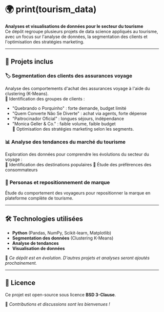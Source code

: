 # 🌍 print(tourism_data)

**Analyses et visualisations de données pour le secteur du tourisme**  
Ce dépôt regroupe plusieurs projets de data science appliqués au tourisme, avec un focus sur l'analyse de données, la segmentation des clients et l'optimisation des stratégies marketing.

---

## 📌 Projets inclus  

### 🏷️ **Segmentation des clients des assurances voyage**  
Analyse des comportements d'achat des assurances voyage à l'aide du clustering (K-Means).  
🔹 Identification des groupes de clients :  
  - "Quebrando o Porquinho" : forte demande, budget limité  
  - "Quem Converte Não Se Diverte" : achat via agents, forte dépense  
  - "Paitrocinador Oficial" : longues séjours, indépendance  
  - "Monica Geller & Co." : faible volume, faible budget  
🔹 Optimisation des stratégies marketing selon les segments.  

### 📊 **Analyse des tendances du marché du tourisme**  
Exploration des données pour comprendre les évolutions du secteur du voyage :  
🔹 Identification des destinations populaires 
🔹 Étude des préférences des consommateurs  

### 🎯 **Personas et repositionnement de marque**  
Étude du comportement des voyageurs pour repositionner la marque en plateforme complète de tourisme.  

---

## 🛠️ Technologies utilisées  
- **Python** (Pandas, NumPy, Scikit-learn, Matplotlib)  
- **Segmentation des données** (Clustering K-Means)  
- **Analyse de tendances**  
- **Visualisation de données**  

📢 *Ce dépôt est en évolution. D'autres projets et analyses seront ajoutés prochainement.*  

---

## 📄 Licence  
Ce projet est open-source sous licence **BSD 3-Clause**.  

🚀 *Contributions et discussions sont les bienvenues !*  

